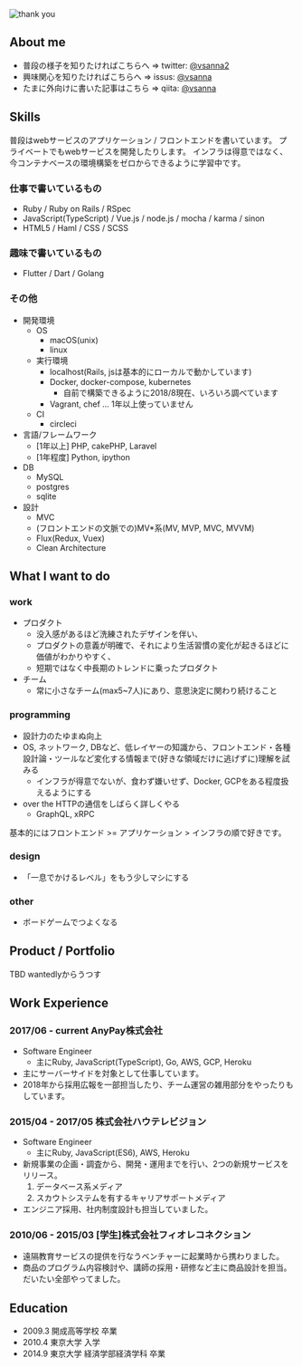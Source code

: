 ![thank you](https://i.imgur.com/UKRrZMi.gif)


## About me
- 普段の様子を知りたければこちらへ => twitter: [@vsanna2](https://twitter.com/vsanna2)
- 興味関心を知りたければこちらへ => issus: [@vsanna](https://issus.me/vsanna)
- たまに外向けに書いた記事はこちら => qiita: [@vsanna](https://qiita.com/vsanna)

## Skills
普段はwebサービスのアプリケーション / フロントエンドを書いています。
プライベートでもwebサービスを開発したりします。
インフラは得意ではなく、今コンテナベースの環境構築をゼロからできるように学習中です。

### 仕事で書いているもの
- Ruby / Ruby on Rails / RSpec
- JavaScript(TypeScript) / Vue.js / node.js / mocha / karma / sinon
- HTML5 / Haml / CSS / SCSS


### 趣味で書いているもの
- Flutter / Dart / Golang

### その他
- 開発環境
    - OS
        - macOS(unix)
        - linux
    - 実行環境
        - localhost(Rails, jsは基本的にローカルで動かしています)
        - Docker, docker-compose, kubernetes
            - 自前で構築できるように2018/8現在、いろいろ調べています
        - Vagrant, chef ... 1年以上使っていません
    - CI
        - circleci
- 言語/フレームワーク
    - [1年以上] PHP, cakePHP, Laravel
    - [1年程度] Python, ipython
- DB
    - MySQL
    - postgres
    - sqlite
- 設計
    - MVC
    - (フロントエンドの文脈での)MV*系(MV, MVP, MVC, MVVM)
    - Flux(Redux, Vuex)
    - Clean Architecture

## What I want to do

### work

- プロダクト
    - 没入感があるほど洗練されたデザインを伴い、
    - プロダクトの意義が明確で、それにより生活習慣の変化が起きるほどに価値がわかりやすく、
    - 短期ではなく中長期のトレンドに乗ったプロダクト
- チーム
    - 常に小さなチーム(max5~7人)にあり、意思決定に関わり続けること

### programming
- 設計力のたゆまぬ向上
- OS, ネットワーク, DBなど、低レイヤーの知識から、フロントエンド・各種設計論・ツールなど変化する情報まで(好きな領域だけに逃げずに)理解を試みる
    - インフラが得意でないが、食わず嫌いせず、Docker, GCPをある程度扱えるようにする
- over the HTTPの通信をしばらく詳しくやる
    - GraphQL, xRPC

基本的にはフロントエンド >= アプリケーション > インフラの順で好きです。

### design
- 「一息でかけるレベル」をもう少しマシにする

### other
- ボードゲームでつよくなる



## Product / Portfolio
TBD wantedlyからうつす



## Work Experience

### 2017/06 - current AnyPay株式会社
- Software Engineer
    - 主にRuby, JavaScript(TypeScript), Go, AWS, GCP, Heroku
- 主にサーバーサイドを対象として仕事しています。
- 2018年から採用広報を一部担当したり、チーム運営の雑用部分をやったりもしています。

### 2015/04 - 2017/05 株式会社ハウテレビジョン
- Software Engineer
    - 主にRuby, JavaScript(ES6), AWS, Heroku
- 新規事業の企画・調査から、開発・運用までを行い、2つの新規サービスをリリース。
    1. データベース系メディア
    2. スカウトシステムを有するキャリアサポートメディア
- エンジニア採用、社内制度設計も担当していました。
    
### 2010/06 - 2015/03 [学生]株式会社フィオレコネクション
- 遠隔教育サービスの提供を行なうベンチャーに起業時から携わりました。
- 商品のプログラム内容検討や、講師の採用・研修など主に商品設計を担当。だいたい全部やってました。


## Education
- 2009.3 開成高等学校 卒業
- 2010.4 東京大学 入学
- 2014.9 東京大学 経済学部経済学科 卒業
